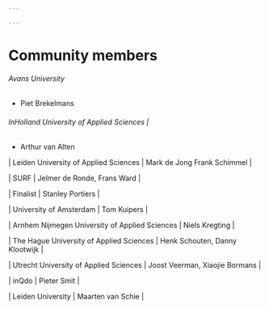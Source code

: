 ```yaml
---

---
```

# Community members

###### Avans University

* Piet Brekelmans 

###### InHolland University of Applied Sciences | 

* Arthur van Alten

| Leiden University of Applied Sciences | Mark de Jong Frank Schimmel |

| SURF | Jelmer de Ronde, Frans Ward |

| Finalist | Stanley Portiers |

| University of Amsterdam | Tom Kuipers |

| Arnhem Nijmegen University of Applied Sciences | Niels Kregting |

| The Hague University of Applied Sciences | Henk Schouten, Danny Klootwijk |

| Utrecht University of Applied Sciences | Joost Veerman, Xiaojie Bormans |

| inQdo | Pieter Smit |

| Leiden University | Maarten van Schie |